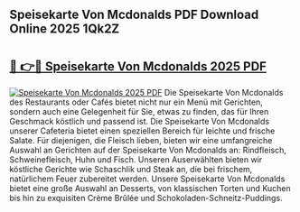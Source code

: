 ## Speisekarte Von Mcdonalds PDF Download Online 2025 1Qk2Z

# <h2><a href="http://gc63k8a.nevu.top/?p=Speisekarte+Von+Mcdonalds">🔗 👉🔴 Speisekarte Von Mcdonalds 2025 PDF</a></h2>

[![Speisekarte Von Mcdonalds 2025 PDF](https://i.imgur.com/dBaPXMq.png)](http://gc63k8a.nevu.top/?p=Speisekarte+Von+Mcdonalds)
Die Speisekarte Von Mcdonalds des Restaurants oder Cafés bietet nicht nur ein Menü mit Gerichten, sondern auch eine Gelegenheit für Sie, etwas zu finden, das für Ihren Geschmack köstlich und passend ist. Die Speisekarte Von Mcdonalds unserer Cafeteria bietet einen speziellen Bereich für leichte und frische Salate. Für diejenigen, die Fleisch lieben, bieten wir eine umfangreiche Auswahl an Gerichten auf der Speisekarte Von Mcdonalds an: Rindfleisch, Schweinefleisch, Huhn und Fisch. Unseren Auserwählten bieten wir köstliche Gerichte wie Schaschlik und Steak an, die bei frischem, natürlichem Feuer zubereitet werden. Unsere Speisekarte Von Mcdonalds bietet eine große Auswahl an Desserts, von klassischen Torten und Kuchen bis hin zu exquisiten Crème Brûlée und Schokoladen-Schneitz-Puddings.
